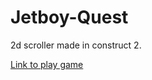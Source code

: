 # Jetboy-Quest
2d scroller made in construct 2. 

[Link to play game](https://www.scirra.com/arcade/other-games/jetboy-quest-14157?cp=3
 "Scirra Arcade")
